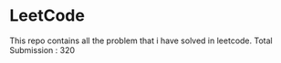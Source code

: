 # LeetCode
This repo contains all the problem that i have solved in leetcode.
Total Submission : 320
